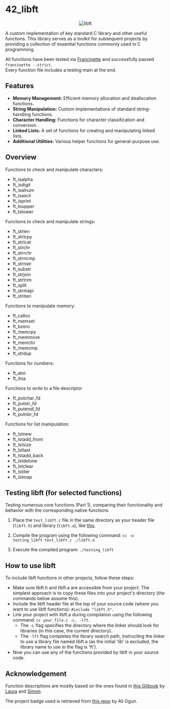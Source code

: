 # 42_libft
<p align="center">
    <img src="https://github.com/alx-sch/42_libft/assets/134595144/bce87494-3c97-4028-ab66-83a48190603d" alt="libft" />
</p>

A custom implementation of key standard C library and other useful functions. This library serves as a toolkit for subsequent projects by providing a collection of essential functions commonly used in C programming.

All functions have been tested via [Francinette](https://github.com/xicodomingues/francinette) and successfully passed `francinette --strict`.  
Every function file includes a testing main at the end.

## Features

- **Memory Management:** Efficient memory allocation and deallocation functions.
- **String Manipulation:** Custom implementations of standard string-handling functions.
- **Character Handling:** Functions for character classification and conversion.
- **Linked Lists:** A set of functions for creating and manipulating linked lists.
- **Additional Utilities:** Various helper functions for general-purpose use.

## Overview

Functions to check and manipulate characters:
- ft_isalpha
- ft_isdigit
- ft_isalnum
- ft_isascii
- ft_isprint
- ft_toupper
- ft_tolower

Functions to check and manipulate strings:
- ft_strlen
- ft_strlcpy
- ft_strlcat
- ft_strchr
- ft_strrchr
- ft_strncmp
- ft_strnstr
- ft_substr
- ft_strjoin
- ft_strtrim
- ft_split
- ft_strmapi
- ft_striteri
  
Functions to manipulate memory:
- ft_calloc
- ft_memset
- ft_bzero
- ft_memcpy
- ft_memmove
- ft_memchr
- ft_memcmp
- ft_strdup
  
Functions for numbers:
- ft_atoi
- ft_itoa

Functions to write to a file descriptor
- ft_putchar_fd
- ft_putstr_fd
- ft_putendl_fd
- ft_putnbr_fd

Functions for list manipulation:
- ft_lstnew
- ft_lstadd_front
- ft_lstsize
- ft_lstlast
- ft_lstadd_back
- ft_lstdelone
- ft_lstclear
- ft_lstiter
- ft_lstmap

## Testing libft (for selected functions)

Testing numerous core functions (Part 1), comparing their functionality and behavior with the corresponding native functions.

1. Place the `test_libft.c` file in the same directory as your header file (`libft.h`) and library (`libft.a`), like [this](https://github.com/alx-sch/42_libft/tree/main/testing_libft).

2. Compile the program using the following command: `cc -o testing_libft test_libft.c ./libft.a`

3. Execute the compiled program: `./testing_libft`

## How to use libft 
To include libft functions in other projects, follow these steps:
- Make sure libft.h and libft.a are accessible from your project. The simplest approach is to copy these files into your project's directory (the commands below assume this).
- Include the libft header file at the top of your source code (where you want to use libft functions): `#include "libft.h"`.
- Link your project with libft.a during compilation using the following command: `cc your_file.c -L. -lft`.
    - The `-L` flag specifies the directory where the linker should look for libraries (in this case, the current directory).  
    - The `-lft` flag completes the library search path, instructing the linker to use a library file named libft.a (as the initial 'lib' is excluded, the library name to use in the flag is 'ft').
- Now you can use any of the functions provided by libft in your source code.

## Acknowledgement
Function descriptions are mostly based on the ones found in [this Gitbook](https://42-cursus.gitbook.io/guide/rank-00/libft) by [Laura](https://github.com/TheBrisly) and [Simon](https://github.com/Laendrun).

The project badge used is retrieved from [this repo](https://github.com/ayogun/42-project-badges) by Ali Ogun.
